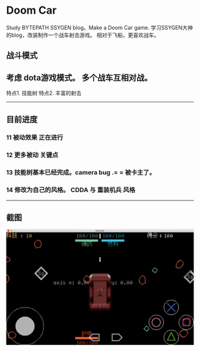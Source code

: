 # Doom Car

Study BYTEPATH SSYGEN blog。Make a Doom Car game.
学习SSYGEN大神的blog，改装制作一个战车射击游戏。
相对于飞船，更喜欢战车。

## 战斗模式

考虑 dota游戏模式。 多个战车互相对战。
-------------------------------------------
特点1. 技能树
特点2. 丰富的射击

---------------------
## 目前进度
### 11 被动效果 正在进行
### 12 更多被动 关键点
### 13 技能树基本已经完成。camera bug .= = 被卡主了。
### 14 修改为自己的风格。 CDDA 与 重装机兵 风格
---------------------
## 截图
![gaming](src/doc/20181110.png)
